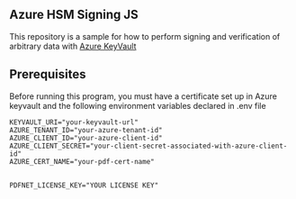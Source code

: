 ## Azure HSM Signing JS

This repository is a sample for how to perform signing and verification of arbitrary data with [Azure KeyVault](https://azure.microsoft.com/en-us/services/key-vault/)

## Prerequisites

Before running this program, you must have a certificate set up in Azure keyvault and the following environment variables declared in .env file

```
KEYVAULT_URI="your-keyvault-url"
AZURE_TENANT_ID="your-azure-tenant-id"
AZURE_CLIENT_ID="your-azure-client-id"
AZURE_CLIENT_SECRET="your-client-secret-associated-with-azure-client-id"
AZURE_CERT_NAME="your-pdf-cert-name"


PDFNET_LICENSE_KEY="YOUR LICENSE KEY"
```
